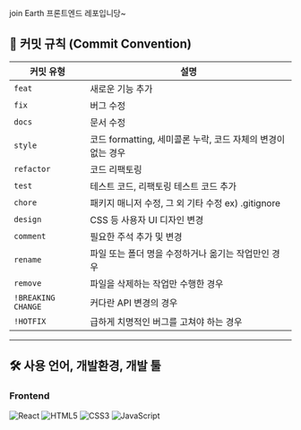 join Earth 프론트엔드 레포입니당~

## 🚀 커밋 규칙 (Commit Convention)

| **커밋 유형**      | **설명**                                                  |
|-------------------|---------------------------------------------------------|
| `feat`            | 새로운 기능 추가                                          |
| `fix`             | 버그 수정                                                 |
| `docs`            | 문서 수정                                                 |
| `style`           | 코드 formatting, 세미콜론 누락, 코드 자체의 변경이 없는 경우 |
| `refactor`        | 코드 리팩토링                                             |
| `test`            | 테스트 코드, 리팩토링 테스트 코드 추가                    |
| `chore`           | 패키지 매니저 수정, 그 외 기타 수정 ex) .gitignore         |
| `design`          | CSS 등 사용자 UI 디자인 변경                              |
| `comment`         | 필요한 주석 추가 및 변경                                   |
| `rename`          | 파일 또는 폴더 명을 수정하거나 옮기는 작업만인 경우       |
| `remove`          | 파일을 삭제하는 작업만 수행한 경우                        |
| `!BREAKING CHANGE`| 커다란 API 변경의 경우                                    |
| `!HOTFIX`         | 급하게 치명적인 버그를 고쳐야 하는 경우                   |

---
## 🛠️ 사용 언어, 개발환경, 개발 툴


### Frontend
![React](https://img.shields.io/badge/React-61DAFB?style=flat-square&logo=react&logoColor=ffffff)
![HTML5](https://img.shields.io/badge/-HTML5-E34F26?style=flat-square&logo=html5&logoColor=ffffff)
![CSS3](https://img.shields.io/badge/-CSS3-1572B6?style=flat-square&logo=css3)
![JavaScript](https://img.shields.io/badge/-JavaScript-F7DF1E?style=flat-square&logo=javascript&logoColor=000000)
